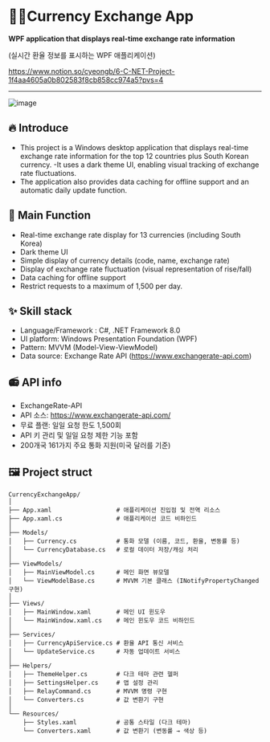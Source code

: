 # 💸💱Currency Exchange App

**WPF application that displays real-time exchange rate information**

(실시간 환율 정보를 표시하는 WPF 애플리케이션)

https://www.notion.so/cyeongb/6-C-NET-Project-1f4aa4605a0b802583f8cb858cc974a5?pvs=4

----


![image](https://github.com/user-attachments/assets/49bf4f82-db21-4d36-8329-38a465e6e3fb)



## 🔥 Introduce

- This project is a Windows desktop application that displays real-time exchange rate information for the top 12 countries     plus South Korean currency. 
-It uses a dark theme UI, enabling visual tracking of exchange rate fluctuations.
- The application also provides data caching for offline support and an automatic daily update function.

## 🧩 Main Function

- Real-time exchange rate display for 13 currencies (including South Korea)
- Dark theme UI
- Simple display of currency details (code, name, exchange rate)
- Display of exchange rate fluctuation (visual representation of rise/fall)
- Data caching for offline support
- Restrict requests to a maximum of 1,500 per day.

## ✨ Skill stack

- Language/Framework : C#, .NET Framework 8.0
- UI platform: Windows Presentation Foundation (WPF)
- Pattern: MVVM (Model-View-ViewModel)
- Data source: Exchange Rate API (https://www.exchangerate-api.com)

## 📻 API info
- ExchangeRate-API
- API 소스: https://www.exchangerate-api.com/
- 무료 플랜: 일일 요청 한도 1,500회
- API 키 관리 및 일일 요청 제한 기능 포함
- 200개국 161가지 주요 통화 지원(미국 달러를 기준)


## 🖼️ Project struct
```
CurrencyExchangeApp/
│
├── App.xaml                  # 애플리케이션 진입점 및 전역 리소스
├── App.xaml.cs               # 애플리케이션 코드 비하인드
│
├── Models/
│   ├── Currency.cs           # 통화 모델 (이름, 코드, 환율, 변동률 등)
│   └── CurrencyDatabase.cs   # 로컬 데이터 저장/캐싱 처리
│
├── ViewModels/
│   ├── MainViewModel.cs      # 메인 화면 뷰모델
│   └── ViewModelBase.cs      # MVVM 기본 클래스 (INotifyPropertyChanged 구현)
│
├── Views/
│   ├── MainWindow.xaml       # 메인 UI 윈도우
│   └── MainWindow.xaml.cs    # 메인 윈도우 코드 비하인드
│
├── Services/
│   ├── CurrencyApiService.cs # 환율 API 통신 서비스
│   └── UpdateService.cs      # 자동 업데이트 서비스
│
├── Helpers/
│   ├── ThemeHelper.cs        # 다크 테마 관련 헬퍼
│   ├── SettingsHelper.cs     # 앱 설정 관리
│   ├── RelayCommand.cs       # MVVM 명령 구현
│   └── Converters.cs         # 값 변환기 구현
│
└── Resources/
    ├── Styles.xaml           # 공통 스타일 (다크 테마)
    └── Converters.xaml       # 값 변환기 (변동률 → 색상 등)
```

